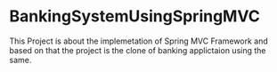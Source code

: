 # BankingSystemUsingSpringMVC
This Project is about the implemetation of Spring MVC Framework and based on that the project is the clone of banking applictaion using the same.
